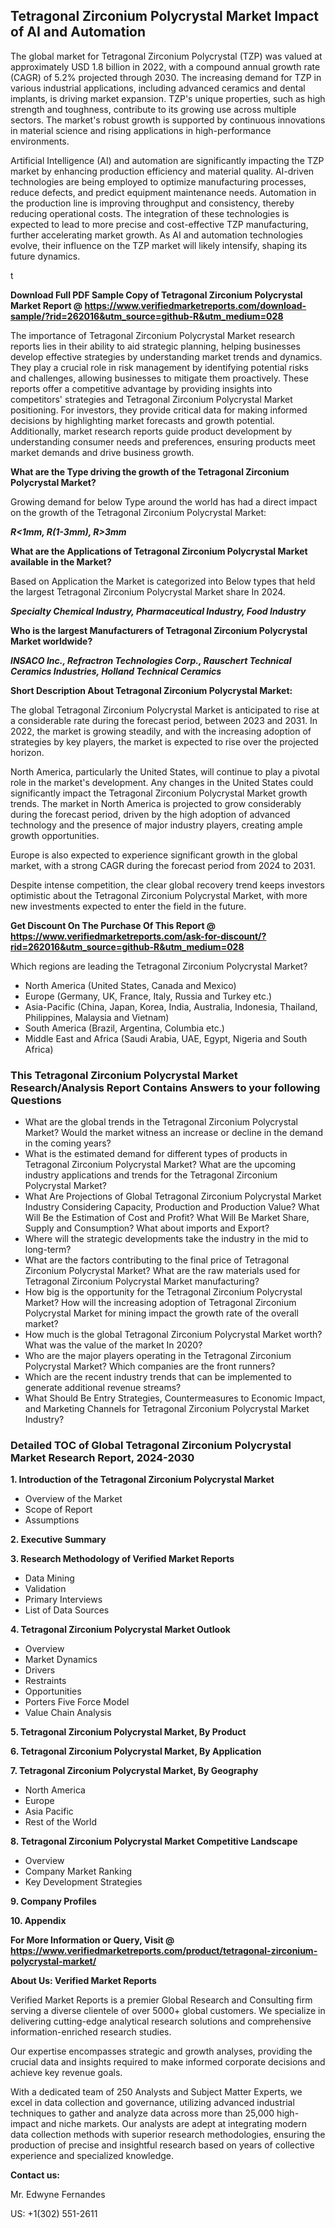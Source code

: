 <h2>Tetragonal Zirconium Polycrystal Market Impact of AI and Automation</h2><p>The global market for Tetragonal Zirconium Polycrystal (TZP) was valued at approximately USD 1.8 billion in 2022, with a compound annual growth rate (CAGR) of 5.2% projected through 2030. The increasing demand for TZP in various industrial applications, including advanced ceramics and dental implants, is driving market expansion. TZP's unique properties, such as high strength and toughness, contribute to its growing use across multiple sectors. The market's robust growth is supported by continuous innovations in material science and rising applications in high-performance environments.</p><p>Artificial Intelligence (AI) and automation are significantly impacting the TZP market by enhancing production efficiency and material quality. AI-driven technologies are being employed to optimize manufacturing processes, reduce defects, and predict equipment maintenance needs. Automation in the production line is improving throughput and consistency, thereby reducing operational costs. The integration of these technologies is expected to lead to more precise and cost-effective TZP manufacturing, further accelerating market growth. As AI and automation technologies evolve, their influence on the TZP market will likely intensify, shaping its future dynamics.</p>t</p><p id="" class=""><strong>Download Full PDF Sample Copy of Tetragonal Zirconium Polycrystal Market Report @ <a href="https://www.verifiedmarketreports.com/download-sample/?rid=262016&utm_source=github-R&utm_medium=028" target="_blank">https://www.verifiedmarketreports.com/download-sample/?rid=262016&utm_source=github-R&utm_medium=028</a></strong></p><p>The importance of&nbsp;Tetragonal Zirconium Polycrystal Market research reports lies in their ability to aid strategic planning, helping businesses develop effective strategies by understanding market trends and dynamics. They play a crucial role in risk management by identifying potential risks and challenges, allowing businesses to mitigate them proactively. These reports offer a competitive advantage by providing insights into competitors' strategies and Tetragonal Zirconium Polycrystal Market positioning. For investors, they provide critical data for making informed decisions by highlighting market forecasts and growth potential. Additionally, market research reports guide product development by understanding consumer needs and preferences, ensuring products meet market demands and drive business growth.</p><p><strong>What are the&nbsp;Type driving the growth of the Tetragonal Zirconium Polycrystal Market?</strong></p><p id="" class="">Growing demand for below Type around the world has had a direct impact on the growth of the Tetragonal Zirconium Polycrystal Market:</p><em><strong>R<1mm, R(1-3mm), R>3mm</strong></em></p><strong>What are the&nbsp;Applications&nbsp;of Tetragonal Zirconium Polycrystal Market available in the Market?</strong></p><p id="" class="">Based on Application the Market is categorized into Below types that held the largest Tetragonal Zirconium Polycrystal Market share In 2024.</p><em><strong>Specialty Chemical Industry, Pharmaceutical Industry, Food Industry</strong></em></p><strong>Who is the largest Manufacturers of Tetragonal Zirconium Polycrystal Market worldwide?</strong></p><p><em><strong>INSACO Inc., Refractron Technologies Corp., Rauschert Technical Ceramics Industries, Holland Technical Ceramics</strong></em></p><p id="" class=""><strong>Short Description About Tetragonal Zirconium Polycrystal Market:</strong></p><p>The global Tetragonal Zirconium Polycrystal Market is anticipated to rise at a considerable rate during the forecast period, between 2023 and 2031. In 2022, the market is growing steadily, and with the increasing adoption of strategies by key players, the market is expected to rise over the projected horizon.</p><p>North America, particularly the United States, will continue to play a pivotal role in the market's development. Any changes in the United States could significantly impact the Tetragonal Zirconium Polycrystal Market growth trends. The market in North America is projected to grow considerably during the forecast period, driven by the high adoption of advanced technology and the presence of major industry players, creating ample growth opportunities.</p><p>Europe is also expected to experience significant growth in the global market, with a strong CAGR during the forecast period from 2024 to 2031.</p><p>Despite intense competition, the clear global recovery trend keeps investors optimistic about the Tetragonal Zirconium Polycrystal Market, with more new investments expected to enter the field in the future.</p><p id="" class=""><strong>Get Discount On The Purchase Of This Report @ <a href="https://www.verifiedmarketreports.com/ask-for-discount/?rid=262016&utm_source=github-R&utm_medium=028" target="_blank">https://www.verifiedmarketreports.com/ask-for-discount/?rid=262016&utm_source=github-R&utm_medium=028</a></strong></p>Which regions are leading the Tetragonal Zirconium Polycrystal Market?</p><ul><li>North America (United States, Canada and Mexico)</li><li>Europe (Germany, UK, France, Italy, Russia and Turkey etc.)</li><li>Asia-Pacific (China, Japan, Korea, India, Australia, Indonesia, Thailand, Philippines, Malaysia and Vietnam)</li><li>South America (Brazil, Argentina, Columbia etc.)</li><li>Middle East and Africa (Saudi Arabia, UAE, Egypt, Nigeria and South Africa)</li></ul><h3 id="" class="">This Tetragonal Zirconium Polycrystal Market Research/Analysis Report Contains Answers to your following Questions</h3><ul><li>What are the global trends in the Tetragonal Zirconium Polycrystal Market? Would the market witness an increase or decline in the demand in the coming years?</li><li>What is the estimated demand for different types of products in Tetragonal Zirconium Polycrystal Market? What are the upcoming industry applications and trends for the Tetragonal Zirconium Polycrystal Market?</li><li>What Are Projections of Global Tetragonal Zirconium Polycrystal Market Industry Considering Capacity, Production and Production Value? What Will Be the Estimation of Cost and Profit? What Will Be Market Share, Supply and Consumption? What about imports and Export?</li><li>Where will the strategic developments take the industry in the mid to long-term?</li><li>What are the factors contributing to the final price of Tetragonal Zirconium Polycrystal Market? What are the raw materials used for Tetragonal Zirconium Polycrystal Market manufacturing?</li><li>How big is the opportunity for the Tetragonal Zirconium Polycrystal Market? How will the increasing adoption of Tetragonal Zirconium Polycrystal Market for mining impact the growth rate of the overall market?</li><li>How much is the global Tetragonal Zirconium Polycrystal Market worth? What was the value of the market In 2020?</li><li>Who are the major players operating in the Tetragonal Zirconium Polycrystal Market? Which companies are the front runners?</li><li>Which are the recent industry trends that can be implemented to generate additional revenue streams?</li><li>What Should Be Entry Strategies, Countermeasures to Economic Impact, and Marketing Channels for Tetragonal Zirconium Polycrystal Market Industry?</li></ul><h3 id="" class="">Detailed TOC of Global Tetragonal Zirconium Polycrystal Market Research Report, 2024-2030</h3><p id="" class=""><strong>1. Introduction of the Tetragonal Zirconium Polycrystal Market</strong></p><ul><li>Overview of the Market</li><li>Scope of Report</li><li>Assumptions</li></ul><p id="" class=""><strong>2. Executive Summary</strong></p><p id="" class=""><strong>3. Research Methodology of Verified Market Reports</strong></p><ul><li>Data Mining</li><li>Validation</li><li>Primary Interviews</li><li>List of Data Sources</li></ul><p id="" class=""><strong>4. Tetragonal Zirconium Polycrystal Market Outlook</strong></p><ul><li>Overview</li><li>Market Dynamics</li><li>Drivers</li><li>Restraints</li><li>Opportunities</li><li>Porters Five Force Model</li><li>Value Chain Analysis</li></ul><p id="" class=""><strong>5. Tetragonal Zirconium Polycrystal Market, By Product</strong></p><p id="" class=""><strong>6. Tetragonal Zirconium Polycrystal Market, By Application</strong></p><p id="" class=""><strong>7. Tetragonal Zirconium Polycrystal Market, By Geography</strong></p><ul><li>North America</li><li>Europe</li><li>Asia Pacific</li><li>Rest of the World</li></ul><p id="" class=""><strong>8. Tetragonal Zirconium Polycrystal Market Competitive Landscape</strong></p><ul><li>Overview</li><li>Company Market Ranking</li><li>Key Development Strategies</li></ul><p id="" class=""><strong>9. Company Profiles</strong></p><p id="" class=""><strong>10. Appendix</strong></p><p id="" class=""><strong>For More Information or Query, Visit @ <a href="https://www.verifiedmarketreports.com/product/tetragonal-zirconium-polycrystal-market/" target="_blank">https://www.verifiedmarketreports.com/product/tetragonal-zirconium-polycrystal-market/</a></strong></p><p id="" class=""><strong>About Us: Verified Market Reports</strong></p><p id="" class="">Verified Market Reports is a premier Global Research and Consulting firm serving a diverse clientele of over 5000+ global customers. We specialize in delivering cutting-edge analytical research solutions and comprehensive information-enriched research studies.</p><p id="" class="">Our expertise encompasses strategic and growth analyses, providing the crucial data and insights required to make informed corporate decisions and achieve key revenue goals.</p><p id="" class="">With a dedicated team of 250 Analysts and Subject Matter Experts, we excel in data collection and governance, utilizing advanced industrial techniques to gather and analyze data across more than 25,000 high-impact and niche markets. Our analysts are adept at integrating modern data collection methods with superior research methodologies, ensuring the production of precise and insightful research based on years of collective experience and specialized knowledge.</p><p id="" class=""><strong>Contact us:</strong></p><p id="" class="">Mr. Edwyne Fernandes</p><p id="" class="">US: +1(302) 551-2611</p>